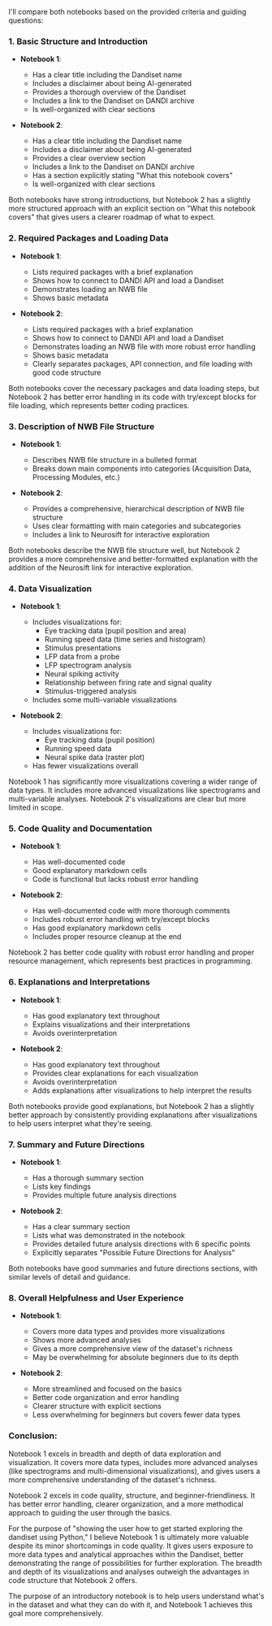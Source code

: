 I'll compare both notebooks based on the provided criteria and guiding questions:

### 1. Basic Structure and Introduction
- **Notebook 1**:
  - Has a clear title including the Dandiset name
  - Includes a disclaimer about being AI-generated
  - Provides a thorough overview of the Dandiset
  - Includes a link to the Dandiset on DANDI archive
  - Is well-organized with clear sections

- **Notebook 2**:
  - Has a clear title including the Dandiset name
  - Includes a disclaimer about being AI-generated
  - Provides a clear overview section
  - Includes a link to the Dandiset on DANDI archive
  - Has a section explicitly stating "What this notebook covers"
  - Is well-organized with clear sections

Both notebooks have strong introductions, but Notebook 2 has a slightly more structured approach with an explicit section on "What this notebook covers" that gives users a clearer roadmap of what to expect.

### 2. Required Packages and Loading Data
- **Notebook 1**:
  - Lists required packages with a brief explanation
  - Shows how to connect to DANDI API and load a Dandiset
  - Demonstrates loading an NWB file
  - Shows basic metadata

- **Notebook 2**:
  - Lists required packages with a brief explanation
  - Shows how to connect to DANDI API and load a Dandiset
  - Demonstrates loading an NWB file with more robust error handling
  - Shows basic metadata
  - Clearly separates packages, API connection, and file loading with good code structure

Both notebooks cover the necessary packages and data loading steps, but Notebook 2 has better error handling in its code with try/except blocks for file loading, which represents better coding practices.

### 3. Description of NWB File Structure
- **Notebook 1**:
  - Describes NWB file structure in a bulleted format
  - Breaks down main components into categories (Acquisition Data, Processing Modules, etc.)

- **Notebook 2**:
  - Provides a comprehensive, hierarchical description of NWB file structure
  - Uses clear formatting with main categories and subcategories
  - Includes a link to Neurosift for interactive exploration

Both notebooks describe the NWB file structure well, but Notebook 2 provides a more comprehensive and better-formatted explanation with the addition of the Neurosift link for interactive exploration.

### 4. Data Visualization
- **Notebook 1**:
  - Includes visualizations for:
    - Eye tracking data (pupil position and area)
    - Running speed data (time series and histogram)
    - Stimulus presentations
    - LFP data from a probe
    - LFP spectrogram analysis
    - Neural spiking activity
    - Relationship between firing rate and signal quality
    - Stimulus-triggered analysis
  - Includes some multi-variable visualizations

- **Notebook 2**:
  - Includes visualizations for:
    - Eye tracking data (pupil position)
    - Running speed data
    - Neural spike data (raster plot)
  - Has fewer visualizations overall

Notebook 1 has significantly more visualizations covering a wider range of data types. It includes more advanced visualizations like spectrograms and multi-variable analyses. Notebook 2's visualizations are clear but more limited in scope.

### 5. Code Quality and Documentation
- **Notebook 1**:
  - Has well-documented code
  - Good explanatory markdown cells
  - Code is functional but lacks robust error handling

- **Notebook 2**:
  - Has well-documented code with more thorough comments
  - Includes robust error handling with try/except blocks
  - Has good explanatory markdown cells
  - Includes proper resource cleanup at the end

Notebook 2 has better code quality with robust error handling and proper resource management, which represents best practices in programming.

### 6. Explanations and Interpretations
- **Notebook 1**:
  - Has good explanatory text throughout
  - Explains visualizations and their interpretations
  - Avoids overinterpretation

- **Notebook 2**:
  - Has good explanatory text throughout
  - Provides clear explanations for each visualization
  - Avoids overinterpretation
  - Adds explanations after visualizations to help interpret the results

Both notebooks provide good explanations, but Notebook 2 has a slightly better approach by consistently providing explanations after visualizations to help users interpret what they're seeing.

### 7. Summary and Future Directions
- **Notebook 1**:
  - Has a thorough summary section
  - Lists key findings
  - Provides multiple future analysis directions

- **Notebook 2**:
  - Has a clear summary section
  - Lists what was demonstrated in the notebook
  - Provides detailed future analysis directions with 6 specific points
  - Explicitly separates "Possible Future Directions for Analysis"

Both notebooks have good summaries and future directions sections, with similar levels of detail and guidance.

### 8. Overall Helpfulness and User Experience
- **Notebook 1**:
  - Covers more data types and provides more visualizations
  - Shows more advanced analyses
  - Gives a more comprehensive view of the dataset's richness
  - May be overwhelming for absolute beginners due to its depth

- **Notebook 2**:
  - More streamlined and focused on the basics
  - Better code organization and error handling
  - Clearer structure with explicit sections
  - Less overwhelming for beginners but covers fewer data types

### Conclusion:

Notebook 1 excels in breadth and depth of data exploration and visualization. It covers more data types, includes more advanced analyses (like spectrograms and multi-dimensional visualizations), and gives users a more comprehensive understanding of the dataset's richness.

Notebook 2 excels in code quality, structure, and beginner-friendliness. It has better error handling, clearer organization, and a more methodical approach to guiding the user through the basics.

For the purpose of "showing the user how to get started exploring the dandiset using Python," I believe Notebook 1 is ultimately more valuable despite its minor shortcomings in code quality. It gives users exposure to more data types and analytical approaches within the Dandiset, better demonstrating the range of possibilities for further exploration. The breadth and depth of its visualizations and analyses outweigh the advantages in code structure that Notebook 2 offers.

The purpose of an introductory notebook is to help users understand what's in the dataset and what they can do with it, and Notebook 1 achieves this goal more comprehensively.
